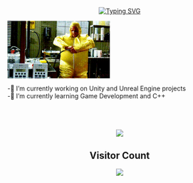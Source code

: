 <p align="center">
<a href="https://git.io/typing-svg"><img src="https://readme-typing-svg.herokuapp.com?font=Roboto&pause=1000&&color=ACF78C&center=true&vCenter=true&width=435&lines=Hello+There!;I+Love+Game+Dev;Hope+You'll+Find+Something+Useful" alt="Typing SVG" /></a>
</p>  

<img align='center' src="https://github.com/melihacil/melihacil/blob/d5c8f5d0c4dbfca04ade2db8ef78a7e20d9c8710/JesseDancingGif.gif" width="230">

-🔭 I’m currently working on Unity and Unreal Engine projects<br/>
-🌱 I’m currently learning Game Development and C++<br/>  
<br/> 
<br/> 

 
 
 
 <p align = 'center'><a href="https://github.com/melihacil/" target="_blank"><img align="center" src="https://github-readme-stats.vercel.app/api/top-langs/?username=melihacil&layout=compact&theme=gruvbox&hide_border=false" /></a></p>


<h2 align='center'>Visitor Count</h2>
<p align = 'center'><img src="https://profile-counter.glitch.me/melihacil/count.svg"/></p>
